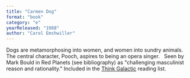 ```yaml
---
title: "Carmen Dog"
format: "book"
category: "e"
yearReleased: "1988"
author: "Carol Emshwiller"
---
```

Dogs are metamorphosing into women, and women into sundry  animals. The central character, Pooch, aspires to being an opera singer.
 
Seen by Mark Bould in Red  Planets (see bibliography) as "challenging masculinist reason and rationality." Included in the <a href="https://thinkgalactic.org/reading-lists/by-title/">Think Galactic</a>  reading list.
 
